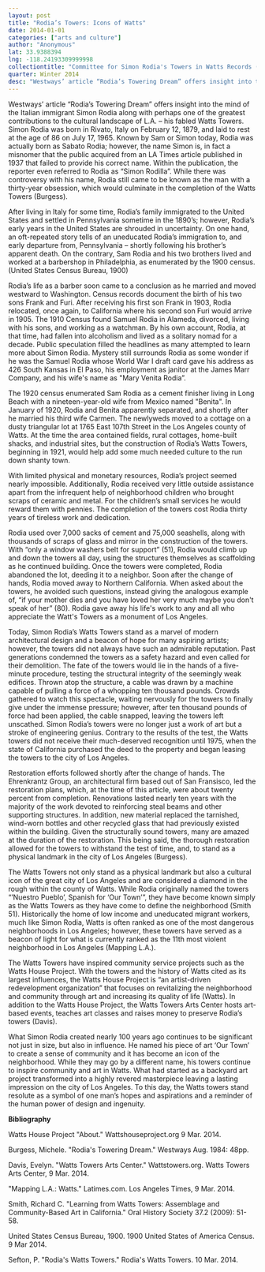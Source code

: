 ```yaml
---
layout: post
title: "Rodia’s Towers: Icons of Watts"
date: 2014-01-01
categories: ["arts and culture"]
author: "Anonymous"
lat: 33.9388394
lng: -118.24193309999998
collectiontitle: "Committee for Simon Rodia's Towers in Watts Records (Collection 1388), UCLA Library Special Collections"
quarter: Winter 2014
desc: "Westways’ article “Rodia’s Towering Dream” offers insight into the mind of the Italian immigrant Simon Rodia along with perhaps one of the greatest contributions to the cultural landscape of L.A. – his fabled Watts Towers. Simon Rodia was born in Rivato, Italy on February 12, 1879, and laid to rest at the age of 86 on July 17, 1965. Known by Sam or Simon today, Rodia was actually born as Sabato Rodia; however, the name Simon is, in fact a misnomer that the public acquired from an LA Times article published in 1937 that failed to provide his correct name. Within the publication, the reporter even referred to Rodia as “Simon Rodilla”. While there was controversy with his name, Rodia still came to be known as the man with a thirty-year obsession, which would culminate in the completion of the Watts Towers (Burgess)."
---
```

<foreign>Westways’</foreign> article “Rodia’s Towering Dream” offers insight into the mind of the Italian immigrant Simon Rodia along with perhaps one of the greatest contributions to the cultural landscape of L.A. – his fabled Watts Towers. Simon Rodia was born in Rivato, Italy on February 12, 1879, and laid to rest at the age of 86 on July 17, 1965. Known by Sam or Simon today, Rodia was actually born as Sabato Rodia; however, the name Simon is, in fact a misnomer that the public acquired from an LA Times article published in 1937 that failed to provide his correct name. Within the publication, the reporter even referred to Rodia as “Simon Rodilla”. While there was controversy with his name, Rodia still came to be known as the man with a thirty-year obsession, which would culminate in the completion of the Watts Towers (Burgess).

After living in Italy for some time, Rodia’s family immigrated to the United States and settled in Pennsylvania sometime in the 1890’s; however, Rodia’s early years in the United States are shrouded in uncertainty. On one hand, an oft-repeated story tells of an uneducated Rodia’s immigration to, and early departure from, Pennsylvania – shortly following his brother’s apparent death. On the contrary, Sam Rodia and his two brothers lived and worked at a barbershop in Philadelphia, as enumerated by the 1900 census. (United States Census Bureau, 1900)

Rodia’s life as a barber soon came to a conclusion as he married and moved westward to Washington. Census records document the birth of his two sons Frank and Furi. After receiving his first son Frank in 1903, Rodia relocated, once again, to California where his second son Furi would arrive in 1905. The 1910 Census found Samuel Rodia in Alameda, divorced, living with his sons, and working as a watchman. By his own account, Rodia, at that time, had fallen into alcoholism and lived as a solitary nomad for a decade. Public speculation filled the headlines as many attempted to learn more about Simon Rodia. Mystery still surrounds Rodia as some wonder if he was the Samuel Rodia whose World War I draft card gave his address as 426 South Kansas in El Paso, his employment as janitor at the James Marr Company, and his wife's name as &quot;Mary Venita Rodia”.

The 1920 census enumerated Sam Rodia as a cement finisher living in Long Beach with a nineteen-year-old wife from Mexico named &quot;Benita&quot;. In January of 1920, Rodia and Benita apparently separated, and shortly after he married his third wife Carmen. The newlyweds moved to a cottage on a dusty triangular lot at 1765 East 107th Street in the Los Angeles county of Watts. At the time the area contained fields, rural cottages, home-built shacks, and industrial sites, but the construction of Rodia’s Watts Towers, beginning in 1921, would help add some much needed culture to the run down shanty town.

With limited physical and monetary resources, Rodia’s project seemed nearly impossible. Additionally, Rodia received very little outside assistance apart from the infrequent help of neighborhood children who brought scraps of ceramic and metal. For the children’s small services he would reward them with pennies. The completion of the towers cost Rodia thirty years of tireless work and dedication.

Rodia used over 7,000 sacks of cement and 75,000 seashells, along with thousands of scraps of glass and mirror in the construction of the towers. With “only a window washers belt for support” (51), Rodia would climb up and down the towers all day, using the structures themselves as scaffolding as he continued building. Once the towers were completed, Rodia abandoned the lot, deeding it to a neighbor. Soon after the change of hands, Rodia moved away to Northern California. When asked about the towers, he avoided such questions, instead giving the analogous example of, “if your mother dies and you have loved her very much maybe you don't speak of her” (80).  Rodia gave away his life's work to any and all who appreciate the Watt's Towers as a monument of Los Angeles.

Today, Simon Rodia’s Watts Towers stand as a marvel of modern architectural design and a beacon of hope for many aspiring artists; however, the towers did not always have such an admirable reputation. Past generations condemned the towers as a safety hazard and even called for their demolition. The fate of the towers would lie in the hands of a five-minute procedure, testing the structural integrity of the seemingly weak edifices. Thrown atop the structure, a cable was drawn by a machine capable of pulling a force of a whopping ten thousand pounds. Crowds gathered to watch this spectacle, waiting nervously for the towers to finally give under the immense pressure; however, after ten thousand pounds of force had been applied, the cable snapped, leaving the towers left unscathed. Simon Rodia’s towers were no longer just a work of art but a stroke of engineering genius. Contrary to the results of the test, the Watts towers did not receive their much-deserved recognition until 1975, when the state of California purchased the deed to the property and began leasing the towers to the city of Los Angeles.

Restoration efforts followed shortly after the change of hands. The Ehrenkrantz Group, an architectural firm based out of San Fransisco, led the restoration plans, which, at the time of this article, were about twenty percent from completion. Renovations lasted nearly ten years with the majority of the work devoted to reinforcing steal beams and other supporting structures. In addition, new material replaced the tarnished, wind-worn bottles and other recycled glass that had previously existed within the building. Given the structurally sound towers, many are amazed at the duration of the restoration. This being said, the thorough restoration allowed for the towers to withstand the test of time, and, to stand as a physical landmark in the city of Los Angeles (Burgess).

The Watts Towers not only stand as a physical landmark but also a cultural icon of the great city of Los Angeles and are considered a diamond in the rough within the county of Watts. While Rodia originally named the towers “’Nuestro Pueblo’, Spanish for ‘Our Town’”, they have become known simply as the Watts Towers as they have come to define the neighborhood (Smith 51). Historically the home of low income and uneducated migrant workers, much like Simon Rodia, Watts is often ranked as one of the most dangerous neighborhoods in Los Angeles; however, these towers have served as a beacon of light for what is currently ranked as the 11th most violent neighborhood in Los Angeles (Mapping L.A.).

The Watts Towers have inspired community service projects such as the Watts House Project. With the towers and the history of Watts cited as its largest influences, the Watts House Project is “an artist-driven redevelopment organization” that focuses on revitalizing the neighborhood and community through art and increasing its quality of life (Watts). In addition to the Watts House Project, the Watts Towers Arts Center hosts art-based events, teaches art classes and raises money to preserve Rodia’s towers (Davis).

What Simon Rodia created nearly 100 years ago continues to be significant not just in size, but also in influence. He named his piece of art ‘Our Town’ to create a sense of community and it has become an icon of the neighborhood. While they may go by a different name, his towers continue to inspire community and art in Watts. What had started as a backyard art project transformed into a highly revered masterpiece leaving a lasting impression on the city of Los Angeles. To this day, the Watts towers stand resolute as a symbol of one man’s hopes and aspirations and a reminder of the human power of design and ingenuity.


**Bibliography**

Watts House Project &quot;About.&quot; Wattshouseproject.org 9 Mar. 2014.

Burgess, Michele. &quot;Rodia's Towering Dream.&quot; Westways Aug. 1984: 48pp.

Davis, Evelyn. &quot;Watts Towers Arts Center.&quot; Wattstowers.org. Watts Towers Arts Center, 9 Mar. 2014.

&quot;Mapping L.A.: Watts.&quot; Latimes.com. Los Angeles Times, 9 Mar. 2014.

Smith, Richard C. &quot;Learning from Watts Towers: Assemblage and Community-Based Art in California.&quot; Oral History Society 37.2 (2009): 51-58.

United States Census Bureau, 1900. 1900 United States of America Census. 9 Mar 2014.

Sefton, P. &quot;Rodia's Watts Towers.&quot; Rodia's Watts Towers. 10 Mar. 2014.


